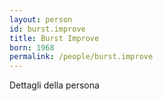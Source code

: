 ```yaml
---
layout: person
id: burst.improve
title: Burst Improve
born: 1968
permalink: /people/burst.improve
---
```


Dettagli della persona 